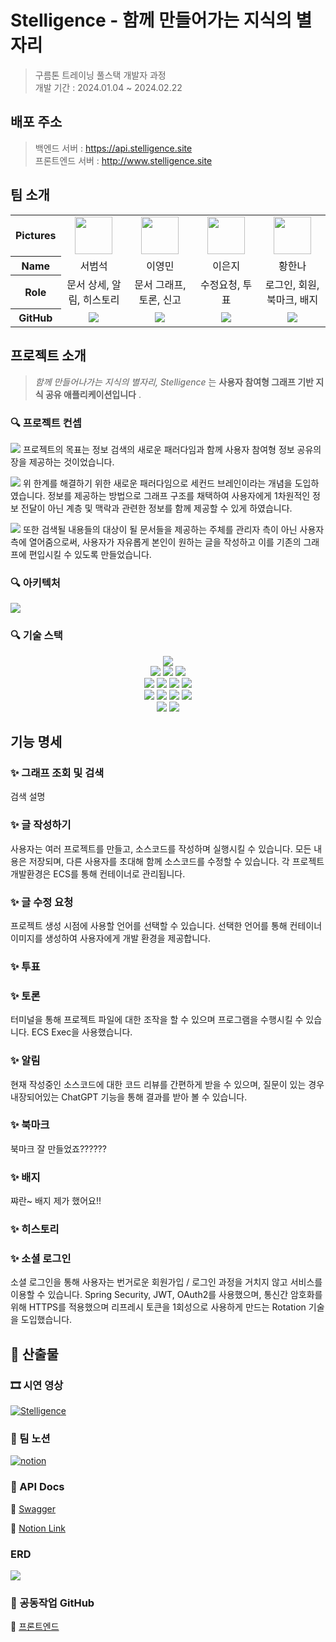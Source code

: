 <div align="left">

# Stelligence - 함께 만들어가는 지식의 별자리

> 구름톤 트레이닝 풀스택 개발자 과정 <br>
> 개발 기간 : 2024.01.04 ~ 2024.02.22

## 배포 주소
> 백엔드 서버 : https://api.stelligence.site<br>
> 프론트엔드 서버 : http://www.stelligence.site
> 
## 팀 소개

<table width="500" align="center">
<tbody>
<tr>
<th>Pictures</th>
<td width="100" align="center">
<a href="https://github.com/sbslc2000">
<img src="https://avatars.githubusercontent.com/u/60257970?v=4" width="60" height="60">
</a>
</td>
<td width="100" align="center">
<a href="https://github.com/youngandmini">
<img src="https://avatars.githubusercontent.com/u/80088671?v=4" width="60" height="60">
</a>
</td>
<td width="100" align="center">
<a href="https://github.com/eenzzi">
<img src="https://avatars.githubusercontent.com/u/142785172?v=4" width="60" height="60">
</a>
</td>
<td width="100" align="center">
<a href="https://github.com/Sooamazing">
<img src="https://avatars.githubusercontent.com/u/91259986?v=4" width="60" height="60">
</a>
</td>
</tr>
<tr>
<th>Name</th>
<td width="100" align="center">서범석</td>
<td width="100" align="center">이영민</td>
<td width="100" align="center">이은지</td>
<td width="100" align="center">황한나</td>

</tr>
<tr>
<th>Role</th>
<td width="150" align="center">
문서 상세, 알림, 히스토리<br>
</td>
<td width="150" align="center">
문서 그래프, 토론, 신고<br>
</td>
<td width="150" align="center">
수정요청, 투표
<br>
</td>
<td width="150" align="center">
로그인, 회원, 북마크, 배지
<br>
</td>
</tr>
<tr>
<th>GitHub</th>
<td width="100" align="center">
<a href="https://github.com/sbslc2000">
<img src="http://img.shields.io/badge/sbslc2000-green?style=social&logo=github"/>
</a>
</td>
<td width="100" align="center">
<a href="https://github.com/youngandmini">
<img src="http://img.shields.io/badge/youngandmini-green?style=social&logo=github"/>
</a>
</td>
<td width="100" align="center">
<a href="https://github.com/eenzzi">
<img src="http://img.shields.io/badge/eenzzi-green?style=social&logo=github"/>
</a>
</td>
<td width="100" align="center">
<a href="https://github.com/Sooamazing">
<img src="http://img.shields.io/badge/Sooamazing-green?style=social&logo=github"/>
</a>
</td>

</tr>
</tbody>
</table>

## 프로젝트 소개

> *함께 만들어나가는 지식의 별자리, Stelligence* 는 **사용자 참여형 그래프 기반 지식 공유 애플리케이션입니다** . 

### 🔍 프로젝트 컨셉

![](https://i.imgur.com/qCDGqQd.png)
프로젝트의 목표는 정보 검색의 새로운 패러다임과 함께 사용자 참여형 정보 공유의 장을 제공하는 것이었습니다.

![](https://i.imgur.com/tzjAPW6.png)
위 한계를 해결하기 위한 새로운 패러다임으로 세컨드 브레인이라는 개념을 도입하였습니다. 정보를 제공하는 방법으로 그래프 구조를 채택하여 사용자에게 1차원적인 정보 전달이 아닌 계층 및 맥락과 관련한 정보를 함께 제공할 수 있게 하였습니다.

![](https://i.imgur.com/muv6N2d.png)
또한 검색될 내용들의 대상이 될 문서들을 제공하는 주체를 관리자 측이 아닌 사용자 측에 열어줌으로써, 사용자가 자유롭게 본인이 원하는 글을 작성하고 이를 기존의 그래프에 편입시킬 수 있도록 만들었습니다.

### 🔍 아키텍처
![](https://i.imgur.com/Gvjz81H.png)

### 🔍 기술 스택

<div align="center">

<img src="https://img.shields.io/badge/java-007396?style=for-the-badge&logo=java&logoColor=white">
<br/>  
<img src="https://img.shields.io/badge/mysql-4479A1?style=for-the-badge&logo=mysql&logoColor=white">
<img src="https://img.shields.io/badge/neo4j-4581C3?style=for-the-badge&logo=neo4j&logoColor=white">
<img src="https://img.shields.io/badge/Redis-DC382D?style=for-the-badge&logo=redis&logoColor=white">
<br/>  
<img src="https://img.shields.io/badge/springboot-6DB33F?style=for-the-badge&logo=springboot&logoColor=white">
<img src="https://img.shields.io/badge/hibernate-59666C?style=for-the-badge&logo=hibernate&logoColor=white">
<img src="https://img.shields.io/badge/spring security-6DB33F?style=for-the-badge&logo=springsecurity&logoColor=white">
<img src="https://img.shields.io/badge/jwt-000000?style=for-the-badge&logo=JSONWebTokens&logoColor=white">
<br/>  
<img src="https://img.shields.io/badge/NGINX-009639?style=for-the-badge&logo=NGINX&logoColor=white">
<img src="https://img.shields.io/badge/Docker-2CA5E0?style=for-the-badge&logo=docker&logoColor=white">
<img src="https://img.shields.io/badge/Amazon RDS-527FFF?style=for-the-badge&logo=amazonrds&logoColor=white">
<img src="https://img.shields.io/badge/Amazon EC2-FF9900?style=for-the-badge&logo=amazonec2&logoColor=white">
<br/>   
<img src="https://img.shields.io/badge/Grafana-F2F4F9?style=for-the-badge&logo=grafana&logoColor=orange&labelColor=F2F4F9">
<img src="https://img.shields.io/badge/Prometheus-000000?style=for-the-badge&logo=prometheus&labelColor=000000">

</div>

## 기능 명세

### ✨ 그래프 조회 및 검색
검색 설명
### ✨ 글 작성하기
사용자는 여러 프로젝트를 만들고, 소스코드를 작성하며 실행시킬 수 있습니다. 모든 내용은 저장되며, 다른 사용자를 초대해 함께 소스코드를 수정할 수 있습니다. 각 프로젝트 개발환경은 ECS를 통해 컨테이너로 관리됩니다.
### ✨ 글 수정 요청
프로젝트 생성 시점에 사용할 언어를 선택할 수 있습니다. 선택한 언어를 통해 컨테이너 이미지를 생성하여 사용자에게 개발 환경을 제공합니다.
### ✨ 투표

### ✨ 토론
터미널을 통해 프로젝트 파일에 대한 조작을 할 수 있으며 프로그램을 수행시킬 수 있습니다. ECS Exec을 사용했습니다.
### ✨ 알림
현재 작성중인 소스코드에 대한 코드 리뷰를 간편하게 받을 수 있으며, 질문이 있는 경우 내장되어있는 ChatGPT 기능을 통해 결과를 받아 볼 수 있습니다.
### ✨ 북마크
북마크 잘 만들었죠??????
### ✨ 배지
쨔란~ 배지 제가 했어요!!
### ✨ 히스토리

### ✨ 소셜 로그인 
소셜 로그인을 통해 사용자는 번거로운 회원가입 / 로그인 과정을 거치지 않고 서비스를 이용할 수 있습니다. Spring Security, JWT, OAuth2를 사용했으며, 통신간 암호화를 위해 HTTPS를 적용했으며 리프레시 토큰을 1회성으로 사용하게 만드는 Rotation 기술을 도입했습니다.


## 🔗 산출물

### 🎞 시연 영상

[![Stelligence](https://i.ytimg.com/vi/qIK4Re_SwhQ/hqdefault.jpg?sqp=-oaymwEcCPYBEIoBSFXyq4qpAw4IARUAAIhCGAFwAcABBg==&rs=AOn4CLDWav8g9pOaiHyGf57LjT9tO86Dfg)](https://youtu.be/WGH8kCDN1cs?si=YFMu2SgmgugPdlop)

### 📝 팀 노션
<a href="https://www.notion.so/7-6ff5c3b7a51c4ba9b4201a804cd37b60"><img alt="notion" src ="https://img.shields.io/badge/notion-skyblue.svg?&style=for-the-badge&logo=notion&logoColor=black"/></a>

### 📌 API Docs
 🔗 [Swagger](https://api.stelligence.site/api-docs)
 
 🔗 [Notion Link](https://excited-cycle-902.notion.site/API-ec8902badd2147ae8bfcaf7223539427?pvs=4)

### ERD
![](https://i.imgur.com/ERvCjpP.png)

### 🤝 공동작업 GitHub

💫 [프론트엔드](https://github.com/Eagle-Strike-7/stelligence-frontend)

</div>
